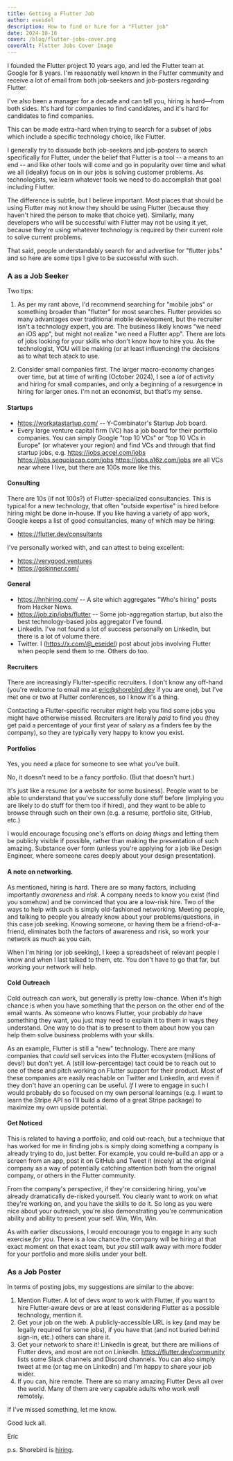 ```yaml
---
title: Getting a Flutter Job
author: eseidel
description: How to find or hire for a "Flutter job"
date: 2024-10-10
cover: /blog/flutter-jobs-cover.png
coverAlt: Flutter Jobs Cover Image
---
```


I founded the Flutter project 10 years ago, and led the Flutter team at Google
for 8 years. I'm reasonably well known in the Flutter community and receive a
lot of email from both job-seekers and job-posters regarding Flutter.

I've also been a manager for a decade and can tell you, hiring is hard—from
both sides. It's hard for companies to find candidates, and it's hard for
candidates to find companies.

This can be made extra-hard when trying to search for a subset of jobs which
include a specific technology choice, like Flutter.

I generally try to dissuade both job-seekers and job-posters to search
specifically for Flutter, under the belief that Flutter is a tool -- a means to
an end -- and like other tools will come and go in popularity over time and what
we all (ideally) focus on in our jobs is solving customer problems. As
technologists, we learn whatever tools we need to do accomplish that
goal including Flutter.

The difference is subtle, but I believe important. Most places that should be
using Flutter may not know they should be using Flutter (because they haven't
hired the person to make that choice yet). Similarly, many developers who will be
successful with Flutter may not be using it yet, because they're using whatever
technology is required by their current role to solve current problems.

That said, people understandably search for and advertise for "flutter jobs"
and so here are some tips I give to be successful with such.

### A as a Job Seeker

Two tips:

1. As per my rant above, I'd recommend searching for "mobile jobs" or something
   broader than "flutter" for most searches. Flutter provides so many advantages
   over traditional mobile development, but the recruiter isn't a technology
   expert, you are. The business likely knows "we need an iOS app", but might
   not realize "we need a Flutter app". There are lots of jobs looking for your
   skills who don't know how to hire you. As the technologist, YOU will be
   making (or at least influencing) the decisions as to what tech stack to use.

2. Consider small companies first. The larger macro-economy changes over time,
   but at time of writing (October 2024), I see a _lot_ of activity and hiring
   for small companies, and only a beginning of a resurgence in hiring for
   larger ones. I'm not an economist, but that's my sense.

#### Startups

- https://workatastartup.com/ -- Y-Combinator's Startup Job board.
- Every large venture capital firm (VC) has a job board for their portfolio
  companies. You can simply Google "top 10 VCs" or "top 10 VCs in Europe" (or
  whatever your region) and find VCs and through that find startup jobs, e.g.
  https://jobs.accel.com/jobs https://jobs.sequoiacap.com/jobs
  https://jobs.a16z.com/jobs are all VCs near where I live, but there are 100s
  more like this.

#### Consulting

There are 10s (if not 100s?) of Flutter-specialized consultancies. This is
typical for a new technology, that often "outside expertise" is hired before
hiring might be done in-house. If you like having a variety of app work, Google
keeps a list of good consultancies, many of which may be hiring:

- https://flutter.dev/consultants

I've personally worked with, and can attest to being excellent:

- https://verygood.ventures
- https://gskinner.com/

#### General

- https://hnhiring.com/ -- A site which aggregates "Who's hiring" posts from
  Hacker News.
- https://job.zip/jobs/flutter -- Some job-aggregation startup, but
  also the best technology-based jobs aggregator I've found.
- LinkedIn. I've not found a lot of success personally on LinkedIn, but there is
  a lot of volume there.
- Twitter. I (https://x.com/@_eseidel) post about jobs involving Flutter when
  people send them to me. Others do too.

#### Recruiters

There are increasingly Flutter-specific recruiters. I don't know any off-hand
(you're welcome to email me at eric@shorebird.dev if you are one), but I've met
one or two at Flutter conferences, so I know it's a thing.

Contacting a Flutter-specific recruiter might help you find some jobs you might
have otherwise missed. Recruiters are literally _paid_ to find you (they get
paid a percentage of your first year of salary as a finders fee by the company),
so they are typically very happy to know you exist.

#### Portfolios

Yes, you need a place for someone to see what you've built.

No, it doesn't need to be a fancy portfolio. (But that doesn't hurt.)

It's just like a resume (or a website for some business). People want to be able
to understand that you've successfully done stuff before (implying you are
likely to do stuff for them too if hired), and they want to be able to browse
through such on their own (e.g. a resume, portfolio site, GitHub, etc.)

I would encourage focusing one's efforts on _doing things_ and letting them be
publicly visible if possible, rather than making the presentation of such
amazing. Substance over form (unless you're applying for a job like Design
Engineer, where someone cares deeply about your design presentation).

#### A note on networking.

As mentioned, hiring is hard. There are so many factors, including importantly
_awareness_ and _risk_. A company needs to know you exist (find you somehow) and
be convinced that you are a low-risk hire. Two of the ways to help with such is
simply old-fashioned networking. Meeting people, and talking to people you
already know about your problems/questions, in this case job seeking. Knowing
someone, or having them be a friend-of-a-friend, eliminates both the factors of
awareness and risk, so work your network as much as you can.

When I'm hiring (or job seeking), I keep a spreadsheet of relevant people I know
and when I last talked to them, etc. You don't have to go that far, but working
your network will help.

#### Cold Outreach

Cold outreach can work, but generally is pretty low-chance. When it's high
chance is when you have something that the person on the other end of the email
wants. As someone who knows Flutter, your probably _do_ have something they
want, you just may need to explain it to them in ways they understand. One way
to do that is to present to them about how you can help them solve business
problems with your skills.

As an example, Flutter is still a "new" technology. There are many companies
that _could_ sell services into the Flutter ecosystem (millions of devs!) but
don't yet. A (still low-percentage) tact could be to reach out to one of these
and pitch working on Flutter support for their product. Most of these companies
are easily reachable on Twitter and LinkedIn, and even if they don't have an
opening can be useful. _If_ I were to engage in such I would probably do so
focused on my own personal learnings (e.g. I want to learn the Stripe API so
I'll build a demo of a great Stripe package) to maximize my own upside
potential.

#### Get Noticed

This is related to having a portfolio, and cold out-reach, but a technique
that has worked for me in finding jobs is simply doing something a company
is already trying to do, just better. For example, you could re-build an app
or a screen from an app, post it on GitHub and Tweet it (nicely) at the original
company as a way of potentially catching attention both from the original
company, or others in the Flutter community.

From the company's perspective, if they're considering hiring, you've already
dramatically de-risked yourself. You clearly want to work on what they're
working on, and you have the skills to do it. So long as you were nice about
your outreach, you're also demonstrating you're communication ability and
ability to present your self. Win, Win, Win.

As with earlier discussions, I would encourage you to engage in any such
exercise _for you_. There is a low chance the company will be hiring at that
exact moment on that exact team, but _you_ still walk away with more fodder for
your portfolio and more skills under your belt.

### As a Job Poster

In terms of posting jobs, my suggestions are similar to the above:

1. Mention Flutter. A lot of devs _want_ to work with Flutter, if you want to
   hire Flutter-aware devs or are at least considering Flutter as a possible
   technology, mention it.
2. Get your job on the web. A publicly-accessible URL is key (and may be
   legally required for some jobs), if you have that (and not buried behind
   sign-in, etc.) others can share it.
3. Get your network to share it! LinkedIn is great, but there are millions of
   Flutter devs, and most are not on LinkedIn. https://flutter.dev/community
   lists some Slack channels and Discord channels. You can also simply tweet at
   me (or tag me on LinkedIn) and I'm happy to share your job wider.
4. If you can, hire remote. There are so many amazing Flutter Devs all over the
   world. Many of them are very capable adults who work well remotely.

If I've missed something, let me know.

Good luck all.

Eric

p.s. Shorebird is [hiring](https://shorebird.dev/jobs).
